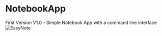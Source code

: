 # NotebookApp
First Version V1.0 - Simple Notebook App with a command line interface
![EasyNote](NotebookApp.jpg)
